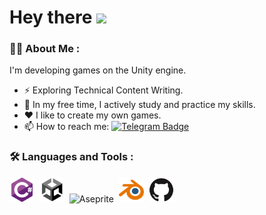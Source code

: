 <h1>
  Hey there
  <img src="https://media.giphy.com/media/hvRJCLFzcasrR4ia7z/giphy.gif" width="30px"/>
</h1>

### :man_technologist: About Me :

I'm developing games on the Unity engine.
- :zap: Exploring Technical Content Writing.
- :seedling: In my free time, I actively study and practice my skills.
- :heart: I like to create my own games.
- :mailbox: How to reach me: [![Telegram Badge](https://img.shields.io/badge/Telegram-blue?style=for-the-badge&logo=telegram&logoColor=white)](https://telegram.me/iFoundFun)

### :hammer_and_wrench: Languages and Tools :

<div>
  <img src="https://github.com/devicons/devicon/blob/master/icons/csharp/csharp-original.svg" title="Csharp" alt="Csharp" width="40" height="40"/>&nbsp;
  <img src="https://github.com/devicons/devicon/blob/master/icons/unity/unity-original.svg" title="Unity" alt="Unity" width="40" height="40"/>&nbsp;
  <img src="https://user-images.githubusercontent.com/96067377/229066177-6491d5b2-baa6-47bd-9583-eaf8d88c2bb6.svg" title="Aseprite" alt="Aseprite" width="40" height="40"/>&nbsp;
  <img src="https://github.com/devicons/devicon/blob/master/icons/blender/blender-original.svg" title="Blender" alt="Blender" width="40" height="40"/>&nbsp;
  <img src="https://github.com/devicons/devicon/blob/master/icons/github/github-original.svg" title="GitHub" alt="GitHub" width="40" height="40"/>&nbsp;
</div>
